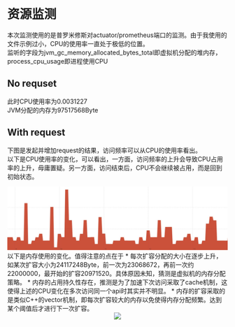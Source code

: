 # 资源监测
本次监测使用的是普罗米修斯对actuator/prometheus端口的监测。由于我使用的文件示例过小，CPU的使用率一直处于极低的位置。   
监听的字段为jvm_gc_memory_allocated_bytes_total即虚拟机分配的堆内存，process_cpu_usage即进程使用CPU

## No requset
此时CPU使用率为0.0031227     
JVM分配的内存为97517568Byte

## With request
下图是发起并增加request的结果，访问频率可以从CPU的使用率看出。    
以下是CPU使用率的变化，可以看出，一方面，访问频率的上升会导致CPU占用率的上升，毋庸置疑。另一方面，访问结束后，CPU不会继续被占用，而是回到初始状态。
<div align="center">
	<img src="./sample/cpu.JPG" width="550">
</div>
以下是内存使用的变化。值得注意的点在于
* 每次扩容分配的大小在逐步上升，如某次扩容大小为24117248Byte，前一次为23068672，再前一次约22000000，最开始的扩容20971520。具体原因未知，猜测是虚拟机的内存分配策略。
* 内存的占用持久性存在，推测是为了加速下次访问采取了cache机制，这使得上述的CPU变化在多次访问同一个api时其实并不明显。
* 内存的扩容采取的是类似C++的vector机制，即每次扩容较大的内存以免使得内存分配频繁。达到某个阈值后才进行下一次扩容。
<div align="center">
	<img src="./sample/sample.JPG" width="550">
</div>
